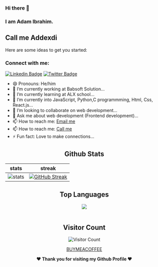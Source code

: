 ### Hi there 👋
### I am Adam Ibrahim.
## Call me Addexdi

Here are some ideas to get you started:

### Connect with me:
[![Linkedin Badge](https://img.shields.io/badge/-Adam_Ibrahim-blue?style=flat&logo=Linkedin&logoColor=white&link=https://www.linkedin.com/in/addeddi/)](https://www.linkedin.com/in/addexdi/)
[![Twitter Badge](https://img.shields.io/badge/-@addexdi-1ca0f1?style=flat&labelColor=1ca0f1&logo=twitter&logoColor=white&link=https://twitter.com/addexdi)](https://twitter.com/addexdi)


- 😄 Pronouns: He/him
- 🔭 I’m currently working at Babsoft Solution...
- 🌱 I’m currently learning at ALX school...
- 🌱 I’m currently into JavaScript, Python,C programmming, Html, Css, React.js...
- 👯 I’m looking to collaborate on web development...
- 💬 Ask me about web development (Frontend development)...
- 📫 How to reach me: [Email me](mailto:onelordad@gmail.com)
- 📫 How to reach me: [Call me](https://wa.me/qr/CQ63V674YZTYB1)
- ⚡ Fun fact: Love to make connections...


<div align="center">
  
  ## Github Stats
|stats|streak|  
|---|---|  
| ![stats](https://github-readme-stats.vercel.app/api?username=Addexdi&show_icons=true&theme=radical) | [![GitHub Streak](https://github-readme-streak-stats.herokuapp.com/?user=Addexdi&theme=dark)](https://github.com/Addexdi/github-readme-streak-stats)|
</div>



<div align="center">
  
  ## Top Languages
  <a href="https://github.com/addexdi">
    <img align="center" src="https://github-readme-stats.vercel.app/api/top-langs/?username=Addexdi&theme=tokyonight&layout=compact">
  </a>
</div>
  
<br> 

<div align="center">
        
   ## Visitor Count
   ![Visitor Count](https://profile-counter.glitch.me/{Addexdi}/count.svg)
        
</div>

<div align="center">
 
[BUYMEACOFFEE](https://www.buymeacoffee.com/onelordad)

 <b>❤️ Thank you for visiting my Github Profile ❤️</b>
</div>

